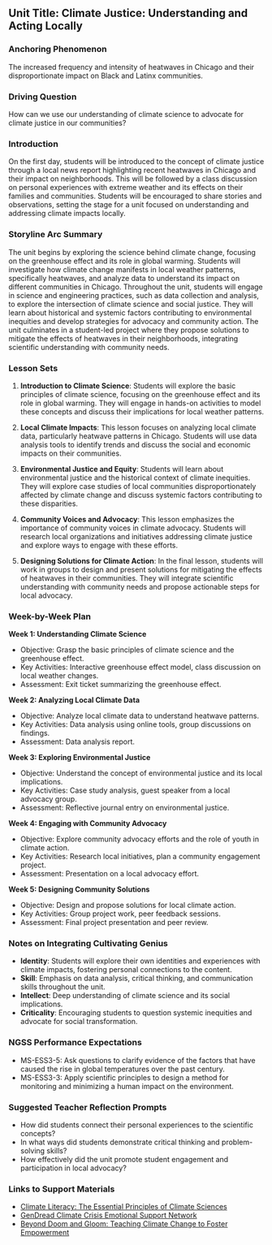 ## Unit Title: Climate Justice: Understanding and Acting Locally

### Anchoring Phenomenon
The increased frequency and intensity of heatwaves in Chicago and their disproportionate impact on Black and Latinx communities.

### Driving Question
How can we use our understanding of climate science to advocate for climate justice in our communities?

### Introduction
On the first day, students will be introduced to the concept of climate justice through a local news report highlighting recent heatwaves in Chicago and their impact on neighborhoods. This will be followed by a class discussion on personal experiences with extreme weather and its effects on their families and communities. Students will be encouraged to share stories and observations, setting the stage for a unit focused on understanding and addressing climate impacts locally.

### Storyline Arc Summary
The unit begins by exploring the science behind climate change, focusing on the greenhouse effect and its role in global warming. Students will investigate how climate change manifests in local weather patterns, specifically heatwaves, and analyze data to understand its impact on different communities in Chicago. Throughout the unit, students will engage in science and engineering practices, such as data collection and analysis, to explore the intersection of climate science and social justice. They will learn about historical and systemic factors contributing to environmental inequities and develop strategies for advocacy and community action. The unit culminates in a student-led project where they propose solutions to mitigate the effects of heatwaves in their neighborhoods, integrating scientific understanding with community needs.

### Lesson Sets
1. **Introduction to Climate Science**: Students will explore the basic principles of climate science, focusing on the greenhouse effect and its role in global warming. They will engage in hands-on activities to model these concepts and discuss their implications for local weather patterns.

2. **Local Climate Impacts**: This lesson focuses on analyzing local climate data, particularly heatwave patterns in Chicago. Students will use data analysis tools to identify trends and discuss the social and economic impacts on their communities.

3. **Environmental Justice and Equity**: Students will learn about environmental justice and the historical context of climate inequities. They will explore case studies of local communities disproportionately affected by climate change and discuss systemic factors contributing to these disparities.

4. **Community Voices and Advocacy**: This lesson emphasizes the importance of community voices in climate advocacy. Students will research local organizations and initiatives addressing climate justice and explore ways to engage with these efforts.

5. **Designing Solutions for Climate Action**: In the final lesson, students will work in groups to design and present solutions for mitigating the effects of heatwaves in their communities. They will integrate scientific understanding with community needs and propose actionable steps for local advocacy.

### Week-by-Week Plan
**Week 1: Understanding Climate Science**
- Objective: Grasp the basic principles of climate science and the greenhouse effect.
- Key Activities: Interactive greenhouse effect model, class discussion on local weather changes.
- Assessment: Exit ticket summarizing the greenhouse effect.

**Week 2: Analyzing Local Climate Data**
- Objective: Analyze local climate data to understand heatwave patterns.
- Key Activities: Data analysis using online tools, group discussions on findings.
- Assessment: Data analysis report.

**Week 3: Exploring Environmental Justice**
- Objective: Understand the concept of environmental justice and its local implications.
- Key Activities: Case study analysis, guest speaker from a local advocacy group.
- Assessment: Reflective journal entry on environmental justice.

**Week 4: Engaging with Community Advocacy**
- Objective: Explore community advocacy efforts and the role of youth in climate action.
- Key Activities: Research local initiatives, plan a community engagement project.
- Assessment: Presentation on a local advocacy effort.

**Week 5: Designing Community Solutions**
- Objective: Design and propose solutions for local climate action.
- Key Activities: Group project work, peer feedback sessions.
- Assessment: Final project presentation and peer review.

### Notes on Integrating Cultivating Genius
- **Identity**: Students will explore their own identities and experiences with climate impacts, fostering personal connections to the content.
- **Skill**: Emphasis on data analysis, critical thinking, and communication skills throughout the unit.
- **Intellect**: Deep understanding of climate science and its social implications.
- **Criticality**: Encouraging students to question systemic inequities and advocate for social transformation.

### NGSS Performance Expectations
- MS-ESS3-5: Ask questions to clarify evidence of the factors that have caused the rise in global temperatures over the past century.
- MS-ESS3-3: Apply scientific principles to design a method for monitoring and minimizing a human impact on the environment.

### Suggested Teacher Reflection Prompts
- How did students connect their personal experiences to the scientific concepts?
- In what ways did students demonstrate critical thinking and problem-solving skills?
- How effectively did the unit promote student engagement and participation in local advocacy?

### Links to Support Materials
- [Climate Literacy: The Essential Principles of Climate Sciences](http://downloads.climatescience.gov/Literacy/Climate%20Literacy%20Booklet%20Low-Res.pdf)
- [GenDread Climate Crisis Emotional Support Network](https://gendread.substack.com/)
- [Beyond Doom and Gloom: Teaching Climate Change to Foster Empowerment](https://www.nsta.org/connected-science-learning/connected-science-learning-may-june-2023/beyond-doom-and-gloom-teaching)